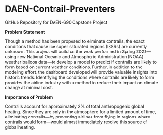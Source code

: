 # DAEN-Contrail-Preventers
GitHub Repository for DAEN-690 Capstone Project

**Problem Statement**

Though a method has been proposed to eliminate contrails, the exact conditions that cause ice super saturated regions (ISSRs) are currently unknown. This project will build on the work performed in Spring 2023—using new National Oceanic and Atmospheric Administration (NOAA) weather balloon data—to develop a model to predict if contrails are likely to form based on current weather conditions. Further, in addition to the modeling effort, the dashboard developed will provide valuable insights into historic trends. Identifying the conditions where contrails are likely to form provides the airline industry with a method to reduce their impact on climate change at minimal cost.​

**Importance of Problem**

Contrails account for approximately 2% of total anthropogenic global heating. Since they are only in the atmosphere for a limited amount of time, eliminating contrails—by preventing airlines from flying in regions where contrails would form—would almost immediately resolve this source of global heating.
